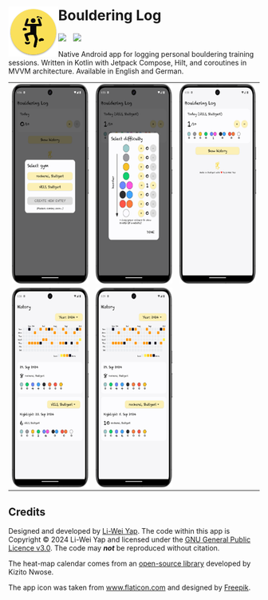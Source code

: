 # <img align="left" src="assets-github/ic_launcher.png" height="100px" /> Bouldering Log

<img src="https://img.shields.io/badge/Android-7%2B-green?style=for-the-badge&logo=android">&emsp;<img src="https://img.shields.io/badge/release-v1.0-fadf55?style=for-the-badge">

Native Android app for logging personal bouldering training sessions. Written in Kotlin with Jetpack Compose, Hilt, and coroutines in MVVM architecture. Available in English and German.

<table>
    <tbody>
        <tr>
            <td><img src="assets-github/screenshot_00_select_gym.png" height="400px" /></td>
            <td><img src="assets-github/screenshot_01_select_difficulty.png" height="400px" /></td>
            <td><img src="assets-github/screenshot_02_today.png" height="400px" /></td>
        </tr>
        <tr>
            <td><img src="assets-github/screenshot_03_vels_highlight.png" height="400px" /></td>
            <td><img src="assets-github/screenshot_04_rockerei_highlight.png" height="400px" /></td>
        </tr>
    </tbody>
</table>

## Credits

Designed and developed by [Li-Wei Yap](https://liweiyap.github.io/). The code within this app is Copyright © 2024 Li-Wei Yap and licensed under the [GNU General Public Licence v3.0](https://github.com/liweiyap/bouldertagebuch-android/blob/main/LICENSE). The code may ___not___ be reproduced without citation.

The heat-map calendar comes from an [open-source library](https://github.com/kizitonwose/Calendar) developed by Kizito Nwose.

The app icon was taken from www.flaticon.com and designed by [Freepik](https://www.freepik.com/).
